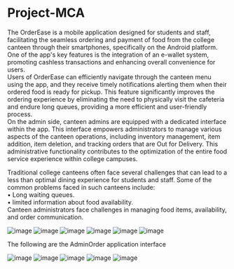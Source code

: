 # Project-MCA
The OrderEase is a mobile application designed for students and staff, facilitating the seamless ordering and payment of food from the college canteen through their smartphones, specifically on the Android platform. One of the app's key features is the integration of an e-wallet system, promoting cashless transactions and enhancing overall convenience for users.  
Users of OrderEase can efficiently navigate through the canteen menu using the app, and they receive timely notifications alerting them when their ordered food is ready for pickup. This feature significantly improves the ordering experience by eliminating the need to physically visit the cafeteria and endure long queues, providing a more efficient and user-friendly process.  
On the admin side, canteen admins are equipped with a dedicated interface within the app. This interface empowers administrators to manage various aspects of the canteen operations, including inventory management, item addition, item deletion, and tracking orders that are Out for Delivery. This administrative functionality contributes to the optimization of the entire food service experience within college campuses.  

Traditional college canteens often face several challenges that can lead to a less than optimal dining experience for students and staff. Some of the common problems faced in such canteens include:  
•	Long waiting queues.  
•	limited information about food availability.  
Canteen administrators face challenges in managing food items, availability, and order communication.  


![image](https://github.com/user-attachments/assets/1945f9ee-29c9-474f-9aa3-7e0c27fb35c4)
![image](https://github.com/user-attachments/assets/17cfdd34-a9ec-4d3c-ac05-3797e23ec813)
![image](https://github.com/user-attachments/assets/d4129bf2-1a54-4fb0-9a4b-4d7cfb7bdf31)
![image](https://github.com/user-attachments/assets/79d253fa-0311-44ab-bbc6-db60402447ab)
![image](https://github.com/user-attachments/assets/ecfb83f9-96f2-47a3-b19e-c6fbab6f5c3c)
![image](https://github.com/user-attachments/assets/eba6a794-fbb7-419c-b174-22fb81e61b7b)

The following are the AdminOrder application interface

![image](https://github.com/user-attachments/assets/b620f74e-825d-4000-bb48-7796a9043c61)
![image](https://github.com/user-attachments/assets/b45e5b2a-92f5-46e5-aac7-2c56335a1b9b)
![image](https://github.com/user-attachments/assets/586c125b-58fe-4671-84bf-243605f97f4e)
![image](https://github.com/user-attachments/assets/70d02da4-cd93-4171-a0dc-8fa06d69b406)
![image](https://github.com/user-attachments/assets/ccea4a38-1fd1-40cf-be16-ce3051326412)

